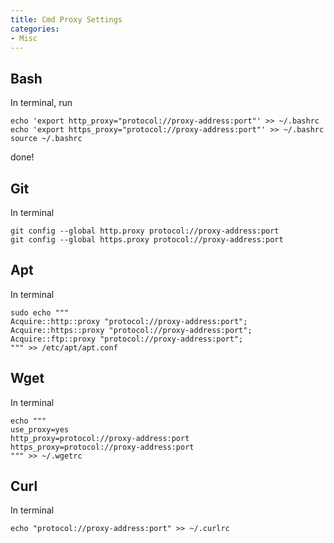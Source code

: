 ```yaml
---
title: Cmd Proxy Settings
categories:
- Misc 
---
```


<!-- more -->

## Bash
In terminal, run
```shell
echo 'export http_proxy="protocol://proxy-address:port"' >> ~/.bashrc
echo 'export https_proxy="protocol://proxy-address:port"' >> ~/.bashrc
source ~/.bashrc
```
done!

## Git
In terminal
```shell
git config --global http.proxy protocol://proxy-address:port
git config --global https.proxy protocol://proxy-address:port
```

## Apt
In terminal
```shell
sudo echo """
Acquire::http::proxy "protocol://proxy-address:port";
Acquire::https::proxy "protocol://proxy-address:port";
Acquire::ftp::proxy "protocol://proxy-address:port";
""" >> /etc/apt/apt.conf
```

## Wget
In terminal 
```shell
echo """
use_proxy=yes
http_proxy=protocol://proxy-address:port
https_proxy=protocol://proxy-address:port
""" >> ~/.wgetrc
```

## Curl
In terminal
```shell
echo "protocol://proxy-address:port" >> ~/.curlrc
```
